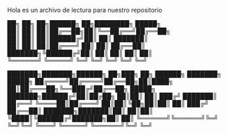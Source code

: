 
Hola es un archivo de lectura para nuestro repositorio


██╗     ██╗   ██╗██████╗ ██╗████████╗ █████╗                  
██║     ██║   ██║██╔══██╗██║╚══██╔══╝██╔══██╗                 
██║     ██║   ██║██████╔╝██║   ██║   ███████║                 
██║     ██║   ██║██╔═══╝ ██║   ██║   ██╔══██║                 
███████╗╚██████╔╝██║     ██║   ██║   ██║  ██║                 
╚══════╝ ╚═════╝ ╚═╝     ╚═╝   ╚═╝   ╚═╝  ╚═╝                 
                                                              
███████╗███████╗██████╗ ██╗███╗   ██╗ ██████╗ ███████╗ █████╗ 
██╔════╝██╔════╝██╔══██╗██║████╗  ██║██╔═══██╗╚══███╔╝██╔══██╗
█████╗  ███████╗██████╔╝██║██╔██╗ ██║██║   ██║  ███╔╝ ███████║
██╔══╝  ╚════██║██╔═══╝ ██║██║╚██╗██║██║   ██║ ███╔╝  ██╔══██║
███████╗███████║██║     ██║██║ ╚████║╚██████╔╝███████╗██║  ██║
╚══════╝╚══════╝╚═╝     ╚═╝╚═╝  ╚═══╝ ╚═════╝ ╚══════╝╚═╝  ╚═╝
                                                              
